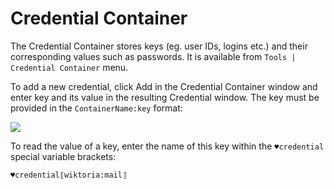 # Credential Container

The Credential Container stores keys (eg. user IDs, logins etc.) and their corresponding values such as passwords. It is available from `Tools | Credential Container` menu.

To add a new credential, click Add in the Credential Container window and enter key and its value in the resulting Credential window. The key must be provided in the `ContainerName:key` format:

![](/-assets/credential-container.png)

To read the value of a key, enter the name of this key within the `♥credential` special variable brackets:

```G1ANT
♥credential⟦wiktoria:mail⟧
```

